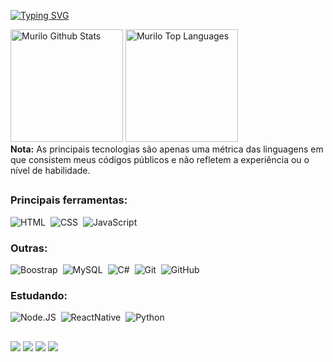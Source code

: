 [![Typing SVG](https://readme-typing-svg.herokuapp.com/?color=00bfbf&size=35&center=true&vCenter=true&width=1000&lines=OLÁ,+ME+CHAMO+Murilo+Lima;Be+Welcome!+:%29)](https://git.io/typing-svg)

  <a href="https://github.com/MuriloJLima"><img alt="Murilo Github Stats" height="180em" src="https://github-readme-stats.vercel.app/api?username=MuriloJLima&show_icons=true&count_private=true&theme=react&hide_border=true&bg_color=0D1117" /></a>
  <a href="https://github.com/MuriloJLima"><img alt="Murilo Top Languages" height="180em" src="https://github-readme-stats.vercel.app/api/top-langs/?username=MuriloJLima&langs_count=8&count_private=true&layout=compact&theme=react&hide_border=true&bg_color=0D1117&hide=HTML" /></a>
  <br/>
  <b>Nota:</b> As principais tecnologias são apenas uma métrica das linguagens em que consistem meus códigos públicos e não refletem a experiência ou o nível de habilidade.
  
##

### Principais ferramentas:
![HTML](https://img.shields.io/badge/-HTML-0D1117?style=for-the-badge&logo=html5&labelColor=0D1117)&nbsp;
![CSS](https://img.shields.io/badge/-CSS-0D1117?style=for-the-badge&logo=CSS3&logoColor=1572B6&labelColor=0D1117)&nbsp;
![JavaScript](https://img.shields.io/badge/-JavaScript-0D1117?style=for-the-badge&logo=javascript&labelColor=0D1117&textColor=0D1117)&nbsp;
 
### Outras:
![Boostrap](https://img.shields.io/badge/-boostrap-0D1117?style=for-the-badge&logo=bootstrap&labelColor=0D1117)&nbsp;
![MySQL](https://img.shields.io/badge/-mysql-0D1117?style=for-the-badge&logo=mysql&labelColor=0D1117)&nbsp;
![C#](https://img.shields.io/badge/-cSharp-0D1117?style=for-the-badge&logo=csharp&logoColor=purple&labelColor=0D1117)&nbsp; 
![Git](https://img.shields.io/badge/-Git-0D1117?style=for-the-badge&logo=git&labelColor=0D1117)&nbsp;
![GitHub](https://img.shields.io/badge/-GitHub-0D1117?style=for-the-badge&logo=github&labelColor=0D1117)&nbsp;

  
### Estudando:
![Node.JS](https://img.shields.io/badge/-Node.JS-0D1117?style=for-the-badge&logo=node.js&labelColor=0D1117&textColor=0D1117)&nbsp;
![ReactNative](https://img.shields.io/badge/-ReactNative-0D1117?style=for-the-badge&logo=react&labelColor=0D1117)&nbsp;
![Python](https://img.shields.io/badge/-python-0D1117?style=for-the-badge&logo=python&logoColor=1572B6&labelColor=0D1117)&nbsp;
 
</div>

##

<div>
   <a href="https://www.instagram.com/_murilo.l/" target="_blank"><img src="https://img.shields.io/badge/-Instagram-%23E4405F?style=for-the-badge&logo=instagram&logoColor=white" target="_blank"></a>
   <a href="" target="_blank"><img src="https://img.shields.io/badge/Twitter-1DA1F2?style=for-the-badge&logo=twitter&logoColor=white"></a>
   <a href = "murilojacobinalima12@gmail.com"><img src="https://img.shields.io/badge/-Gmail-%23333?style=for-the-badge&logo=gmail&logoColor=white" target="_blank"></a>
   <a href="https://www.linkedin.com/in/murilo-jacobina-lima/" target="_blank"><img src="https://img.shields.io/badge/-LinkedIn-%230077B5?style=for-the-badge&logo=linkedin&logoColor=white" target="_blank"></a>
</div>
